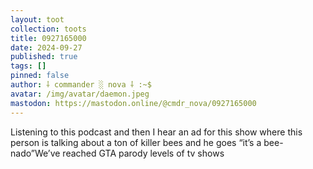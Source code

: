 ```yaml
---
layout: toot
collection: toots
title: 0927165000
date: 2024-09-27
published: true
tags: []
pinned: false
author: ⸸ commander ░ nova ⸸ :~$
avatar: /img/avatar/daemon.jpeg
mastodon: https://mastodon.online/@cmdr_nova/0927165000
---
```


Listening to this podcast and then I hear an ad for this show where this person is talking about a ton of killer bees and he goes “it’s a bee-nado”We’ve reached GTA parody levels of tv  shows
